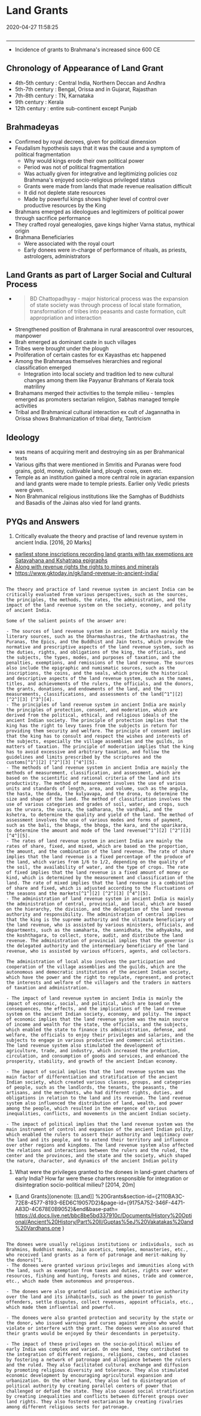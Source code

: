 # Land Grants

2020-04-27 11:58:25

```toc
```

---

- Incidence of grants to Brahmana's increased since 600 CE

## Chronology of Appearance of Land Grant

- 4th-5th century : Central India, Northern Deccan and Andhra
- 5th-7th century : Bengal, Orissa and in Gujarat, Rajasthan
- 7th-8th century : TN, Karnataka
- 9th century : Kerala
- 12th century : entire sub-continent except Punjab

## Brahmadeyas

- Confirmed by royal decrees, given for political dimension
- Feudalism hypothesis says that it was the cause and a symptom of political fragmentation
	- Why would kings erode their own political power
	- Period was not of political fragmentation
	- Was actually given for integrative and legitimizing policies coz Brahmana's enjoyed socio-religious privileged status
	- Grants were made from lands that made revenue realisation difficult
	- It did not deplete state resources
	- Made by powerful kings shows higher level of control over productive resources by the King
- Brahmans emerged as ideologues and legitimizers of political power through sacrifice performance
- They crafted royal genealogies, gave kings higher Varna status, mythical origin
- Brahmana Beneficiaries
    - Were associated with the royal court
    - Early donees were in-charge of performance of rituals, as priests, astrologers, administrators

## Land Grants as part of Larger Social and Cultural Process

- > BD Chattopadhyay - major historical process was the expansion of state society was through process of local state formation, transformation of tribes into peasants and caste formation, cult appropriation and interaction
- Strengthened position of Brahmana in rural areascontrol over resources, manpower
- Brah emerged as dominant caste in such villages
- Tribes were brought under the plough
- Proliferation of certain castes for ex Kayasthas etc happened
- Among the Brahmanas themselves hierarchies and regional classification emerged
    - Integration into local society and tradition led to new cultural changes among them like Payyanur Brahmans of Kerala took matriliny
- Brahamans merged their activities to the temple milieu - temples emerged as promoters sectarian religion, Sabhas managed temple activities
- Tribal and Brahmanical cultural interaction ex cult of Jagannatha in Orissa shows Brahmanization of tribal diety, Tantricism

## Ideology

- was means of acquiring merit and destroying sin as per Brahmanical texts
- Various gifts that were mentioned in Smritis and Puranas were food grains, gold, money, cultivable land, plough cows, oxen etc.
- Temple as an institution gained a more central role in agrarian expansion and land grants were made to temple priests. Earlier only Vedic priests were given.
- Non Brahmanical religious institutions like the Samghas of Buddhists and Basadis of the Jainas also vied for land grants.

## PYQs and Answers

1. Critically evaluate the theory and practise of land revenue system in ancient India. [2016, 20 Marks]
- [earliest stone inscriptions recording land grants with tax exemptions are Satavahana and Kshatrapa epigraphs](onenote:[[Epigraphy]]&section-id={CC847531-CFF3-446A-9D8A-1840987282A0}&page-id={CAD137E6-C9D9-4F0E-B3D1-9E820E8AF7ED}&object-id={6ECD0A4F-39AB-472B-96AA-6CA826D3106E}&17&base-path=https://d.docs.live.net/bbc8be5bd337910c/Documents/History%20Optional/Ancient%20History/Part%20I/Sources.one)
- [Along with revenue rights the rights to mines and minerals](onenote:..Part%20IIGuptas%5eJ%20Vakatakas%20and%20Vardhans.one#Decline%20of%20Urban%20Centres&section-id={2110BA3C-72E8-4577-8193-6ED6C19057D2}&page-id={1A2A2EF9-E3F6-4854-BF8E-6E966D470A4C}&object-id={FBA3643A-8041-44C8-B1F8-C270E69AD88E}&19&base-path=https://d.docs.live.net/bbc8be5bd337910c/Documents/History%20Optional/Ancient%20History)
- <https://www.gktoday.in/gk/land-revenue-in-ancient-india/>

```ad-Answer

The theory and practice of land revenue system in ancient India can be critically evaluated from various perspectives, such as the sources, the principles, the methods, the rates, the administration, and the impact of the land revenue system on the society, economy, and polity of ancient India.

Some of the salient points of the answer are:

- The sources of land revenue system in ancient India are mainly the literary sources, such as the Dharmashastras, the Arthashastras, the Puranas, the Epics, and the Buddhist and Jain texts, which provide the normative and prescriptive aspects of the land revenue system, such as the duties, rights, and obligations of the king, the officials, and the subjects, the types, modes, and purposes of taxation, and the penalties, exemptions, and remissions of the land revenue. The sources also include the epigraphic and numismatic sources, such as the inscriptions, the coins, and the seals, which provide the historical and descriptive aspects of the land revenue system, such as the names, titles, and achievements of the rulers, the officials, and the donors, the grants, donations, and endowments of the land, and the measurements, classifications, and assessments of the land[^1^][2] [^2^][3] [^3^][4].
- The principles of land revenue system in ancient India are mainly the principles of protection, consent, and moderation, which are derived from the political, ethical, and religious ideals of the ancient Indian society. The principle of protection implies that the king has the right to levy taxes from the subjects in return for providing them security and welfare. The principle of consent implies that the king has to consult and respect the wishes and interests of the subjects, especially the village assemblies and the guilds, in matters of taxation. The principle of moderation implies that the king has to avoid excessive and arbitrary taxation, and follow the guidelines and limits prescribed by the scriptures and the customs[^1^][2] [^2^][3] [^4^][5].
- The methods of land revenue system in ancient India are mainly the methods of measurement, classification, and assessment, which are based on the scientific and rational criteria of the land and its productivity. The method of measurement involves the use of various units and standards of length, area, and volume, such as the angula, the hasta, the danda, the kulyavapa, and the drona, to determine the size and shape of the land. The method of classification involves the use of various categories and grades of soil, water, and crops, such as the urvara, the usara, the sadharana, the vardhaki, and the kshetra, to determine the quality and yield of the land. The method of assessment involves the use of various modes and forms of payment, such as the bali, the bhaga, the bhoga, the kara, and the uparikara, to determine the amount and mode of the land revenue[^1^][2] [^2^][3] [^4^][5].
- The rates of land revenue system in ancient India are mainly the rates of share, fixed, and mixed, which are based on the proportion, the amount, and the combination of the land revenue. The rate of share implies that the land revenue is a fixed percentage of the produce of the land, which varies from 1/6 to 1/2, depending on the quality of the soil, the availability of water, and the type of crops. The rate of fixed implies that the land revenue is a fixed amount of money or kind, which is determined by the measurement and classification of the land. The rate of mixed implies that the land revenue is a combination of share and fixed, which is adjusted according to the fluctuations of the seasons and the markets[^1^][2] [^2^][3] [^4^][5].
- The administration of land revenue system in ancient India is mainly the administration of central, provincial, and local, which are based on the hierarchy, the division, and the delegation of the land revenue authority and responsibility. The administration of central implies that the king is the supreme authority and the ultimate beneficiary of the land revenue, who is assisted by various ministers, officials, and departments, such as the samaharta, the sannidhata, the adhyaksha, and the koshthagara, to collect, store, audit, and distribute the land revenue. The administration of provincial implies that the governor is the delegated authority and the intermediary beneficiary of the land revenue, who is assisted by various officers, agents, and collectors.

The administration of local also involves the participation and cooperation of the village assemblies and the guilds, which are the autonomous and democratic institutions of the ancient Indian society, which have the power and the right to regulate, represent, and protect the interests and welfare of the villagers and the traders in matters of taxation and administration.

- The impact of land revenue system in ancient India is mainly the impact of economic, social, and political, which are based on the consequences, the effects, and the implications of the land revenue system on the ancient Indian society, economy, and polity. The impact of economic implies that the land revenue system was the main source of income and wealth for the state, the officials, and the subjects, which enabled the state to finance its administration, defense, and welfare, the officials to enjoy their privileges and salaries, and the subjects to engage in various productive and commercial activities. The land revenue system also stimulated the development of agriculture, trade, and industry, which increased the production, circulation, and consumption of goods and services, and enhanced the prosperity, stability, and growth of the ancient Indian economy. 

- The impact of social implies that the land revenue system was the main factor of differentiation and stratification of the ancient Indian society, which created various classes, groups, and categories of people, such as the landlords, the tenants, the peasants, the artisans, and the merchants, who had different rights, duties, and obligations in relation to the land and its revenue. The land revenue system also influenced the distribution of land, wealth, and power among the people, which resulted in the emergence of various inequalities, conflicts, and movements in the ancient Indian society. 

- The impact of political implies that the land revenue system was the main instrument of control and expansion of the ancient Indian polity, which enabled the rulers to assert their authority and legitimacy over the land and its people, and to extend their territory and influence over other regions and kingdoms. The land revenue system also affected the relations and interactions between the rulers and the ruled, the center and the provinces, and the state and the society, which shaped the nature, character, and dynamics of the ancient Indian polity
```

1. What were the privileges granted to the donees in land-grant charters of early India? How far were these charters responsible for integration or disintegration socio-political milieu? [2014, 20m]
- [Land Grants](onenote: [[Land]] %20Grants&section-id={2110BA3C-72E8-4577-8193-6ED6C19057D2}&page-id={9175A752-346F-4471-A83D-4C678E0B9052}&end&base-path= <https://d.docs.live.net/bbc8be5bd337910c/Documents/History%20Optional/Ancient%20History/Part%20II/Guptas%5eJ%20Vakatakas%20and%20Vardhans.one> )

```ad-Answer

The donees were usually religious institutions or individuals, such as Brahmins, Buddhist monks, Jain ascetics, temples, monasteries, etc., who received land grants as a form of patronage and merit-making by the donors[^1.
- The donees were granted various privileges and immunities along with the land, such as exemption from taxes and duties, rights over water resources, fishing and hunting, forests and mines, trade and commerce, etc., which made them autonomous and prosperous.

- The donees were also granted judicial and administrative authority over the land and its inhabitants, such as the power to punish offenders, settle disputes, collect revenues, appoint officials, etc., which made them influential and powerful.

- The donees were also granted protection and security by the state or the donor, who issued warnings and curses against anyone who would violate or interfere with the grant. The donees were also assured that their grants would be enjoyed by their descendants in perpetuity.

- The impact of these privileges on the socio-political milieu of early India was complex and varied. On one hand, they contributed to the integration of different regions, religions, castes, and classes by fostering a network of patronage and allegiance between the rulers and the ruled. They also facilitated cultural exchange and diffusion by promoting religious diversity and tolerance. They also stimulated economic development by encouraging agricultural expansion and urbanization. On the other hand, they also led to disintegration of political authority by creating parallel centers of power that challenged or defied the state. They also caused social stratification by creating inequalities and conflicts between different groups over land rights. They also fostered sectarianism by creating rivalries among different religious sects for patronage.

```
